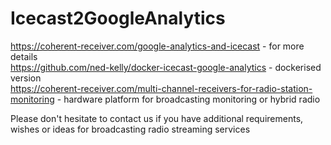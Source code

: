 # Icecast2GoogleAnalytics
https://coherent-receiver.com/google-analytics-and-icecast - for more details <br /> 
https://github.com/ned-kelly/docker-icecast-google-analytics - dockerised version  <br />
https://coherent-receiver.com/multi-channel-receivers-for-radio-station-monitoring - hardware platform for broadcasting monitoring or hybrid radio <br />

Please don't hesitate to contact us if you have additional requirements, wishes or ideas for broadcasting radio streaming services 
